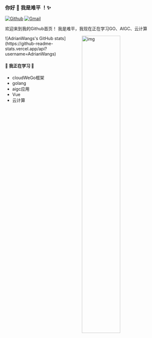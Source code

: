 ### 你好 👋 我是难平 ！✨


[![Github](https://img.shields.io/badge/-Github-000?style=flat&logo=Github&logoColor=white)](https://github.com/AdrianWangs)
[![Gmail](https://img.shields.io/badge/-Gmail-c14438?style=flat&logo=Gmail&logoColor=white)](wyz17601402786@gmail.com)


欢迎来到我的Github首页！ 我是难平，我现在正在学习GO、AIGC、云计算

<img align="right" alt="img" src="https://api.githubtrends.io/user/svg/AdrianWangs/repos?time_range=one_year&group=other&loc_metric=changed&theme=dark" width="50%" height="auto" />
![AdrianWangs's GitHub stats](https://github-readme-stats.vercel.app/api?username=AdrianWangs)


#### 🌻 我正在学习 🌻
- cloudWeGo框架
- golang
- aigc应用
- Vue
- 云计算

